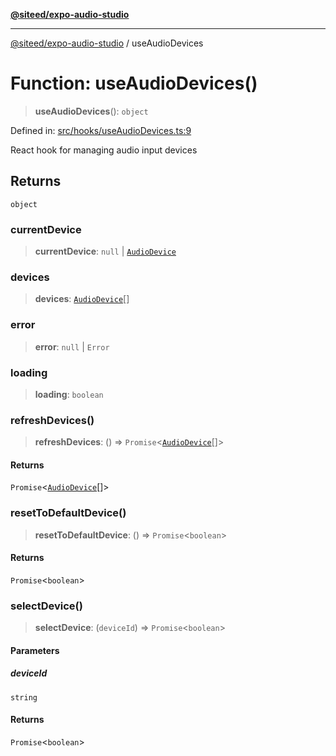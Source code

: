 [**@siteed/expo-audio-studio**](../README.md)

***

[@siteed/expo-audio-studio](../README.md) / useAudioDevices

# Function: useAudioDevices()

> **useAudioDevices**(): `object`

Defined in: [src/hooks/useAudioDevices.ts:9](https://github.com/deeeed/expo-audio-stream/blob/bbdd3decaa750fbf29d5ddaf443493cc894c7375/packages/expo-audio-studio/src/hooks/useAudioDevices.ts#L9)

React hook for managing audio input devices

## Returns

`object`

### currentDevice

> **currentDevice**: `null` \| [`AudioDevice`](../interfaces/AudioDevice.md)

### devices

> **devices**: [`AudioDevice`](../interfaces/AudioDevice.md)[]

### error

> **error**: `null` \| `Error`

### loading

> **loading**: `boolean`

### refreshDevices()

> **refreshDevices**: () => `Promise`\<[`AudioDevice`](../interfaces/AudioDevice.md)[]\>

#### Returns

`Promise`\<[`AudioDevice`](../interfaces/AudioDevice.md)[]\>

### resetToDefaultDevice()

> **resetToDefaultDevice**: () => `Promise`\<`boolean`\>

#### Returns

`Promise`\<`boolean`\>

### selectDevice()

> **selectDevice**: (`deviceId`) => `Promise`\<`boolean`\>

#### Parameters

##### deviceId

`string`

#### Returns

`Promise`\<`boolean`\>
